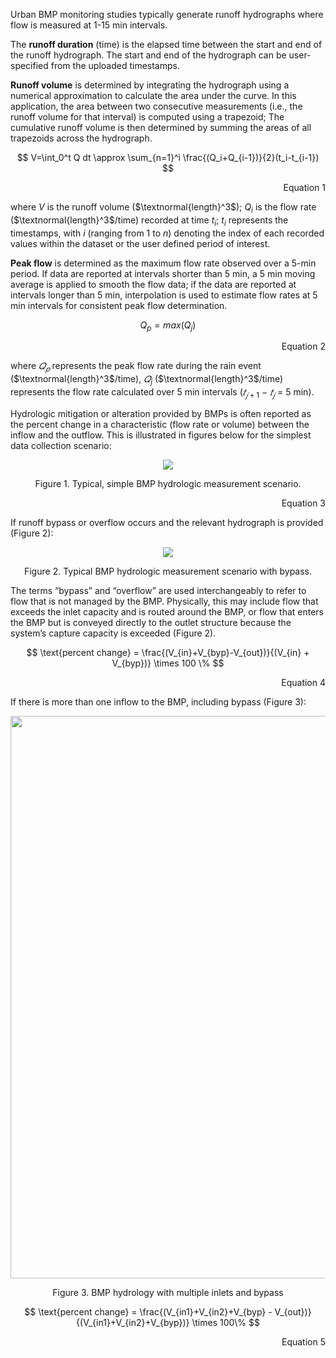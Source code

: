 Urban BMP monitoring studies typically generate runoff hydrographs where flow is measured at 1-15 min intervals.

The **runoff duration** (time) is the elapsed time between the start and end of the runoff hydrograph. The start and end of the hydrograph can be user-specified from the uploaded timestamps.

**Runoff volume** is determined by integrating the hydrograph using a numerical approximation to calculate the area under the curve. In this application, the area between two consecutive measurements (i.e., the runoff volume for that interval) is computed using a trapezoid; The cumulative runoff volume is then determined by summing the areas of all trapezoids across the hydrograph.

$$ V=\int_0^t Q dt \approx \sum_{n=1}^i \frac{(Q_i+Q_{i-1})}{2}(t_i-t_{i-1}) $$

<div align="right"> 
Equation 1
</div>

where $V$ is the runoff volume ($\textnormal{length}^3$); $Q_i$ is the flow rate ($\textnormal{length}^3$/time) recorded at time $t_i$; $t_i$ represents the timestamps, with $i$ (ranging from $1$ to $n$) denoting the index of each recorded values within the dataset or the user defined period of interest.

**Peak flow** is determined as the maximum flow rate observed over a 5-min period. If data are reported at intervals shorter than 5 min, a 5 min moving average is applied to smooth the flow data; if the data are reported at intervals longer than 5 min, interpolation is used to estimate flow rates at 5 min intervals for consistent peak flow determination.

$$ Q_p=max(Q_j )$$
<div align="right"> 
Equation 2
</div>

where $𝑄_{𝑝}$ represents the peak flow rate during the rain event ($\textnormal{length}^3$/time), $𝑄_j$ ($\textnormal{length}^3$/time) represents the flow rate calculated over 5 min intervals ($𝑡_{𝑗+1}$ − $𝑡_𝑗$ = 5 min).

Hydrologic mitigation or alteration provided by BMPs is often reported as the percent change in a characteristic (flow rate or volume) between the inflow and the outflow. This is illustrated in figures below for the simplest data collection scenario:

<p align="center">
  <img src="https://user-images.githubusercontent.com/55409702/228071181-d4008432-2b9e-42f7-a9a6-4744d9239f1b.png" />
</p>

$$\text{Figure 1. Typical, simple BMP hydrologic measurement scenario.}$$
<div align="right"> 
Equation 3
</div>

If runoff bypass or overflow occurs and the relevant hydrograph is provided (Figure 2):

<p align="center">
  <img src="https://user-images.githubusercontent.com/55409702/228077002-427ef5b0-dc90-4b0e-9f92-644f408d2a77.png" />
</p>

$$\text{Figure 2. Typical BMP hydrologic measurement scenario with bypass.}$$

The terms “bypass” and “overflow” are used interchangeably to refer to flow that is not managed by the BMP. Physically, this may include flow that exceeds the inlet capacity and is routed around the BMP, or flow that enters the BMP but is conveyed directly to the outlet structure because the system’s capture capacity is exceeded (Figure 2).

$$ \text{percent change} = \frac{(V_{in}+V_{byp}-V_{out})}{(V_{in} + V_{byp})}  \times 100 \% $$
<div align="right"> 
Equation 4
</div>

If there is more than one inflow to the BMP, including bypass (Figure 3):

<p align="center">
  <img src="https://user-images.githubusercontent.com/55409702/229169339-5514e028-4ab6-46d8-b36e-2c6da329d17f.png" width = "900" />
</p>

$$\text{Figure 3. BMP hydrology with multiple inlets and bypass}$$


$$ \text{percent change} = \frac{(V_{in1}+V_{in2}+V_{byp} - V_{out})}{(V_{in1}+V_{in2}+V_{byp})} \times 100\% $$ 
<div align="right"> 
Equation 5
</div>

